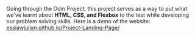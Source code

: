 Going through the Odin Project, this project serves as a way to put what we've learnt about **HTML, CSS, and Flexbox** to the test while developing our problem solving skills.
Here is a demo of the website: [essiawjulian.github.io/Project-Landing-Page/](url)
